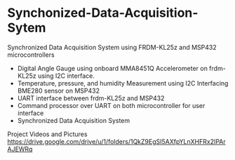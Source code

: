 # Synchonized-Data-Acquisition-Sytem


Synchronized Data Acquisition System using FRDM-KL25z and MSP432 microcontrollers

-	Digital Angle Gauge using onboard MMA8451Q Accelerometer on frdm-KL25z using I2C interface.
-	Temperature, pressure, and humidity Measurement using I2C Interfacing BME280 sensor on MSP432
-	UART interface between frdm-KL25z and MSP432
-	Command processor over UART on both microcontroller for user interface
-	Synchronized Data Acquisition System



Project Videos and Pictures 
https://drive.google.com/drive/u/1/folders/1QkZ9EgSI5AXfpYLnXHFRx2IPArAJEWRq
